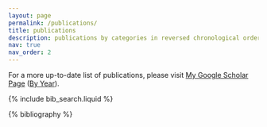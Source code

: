 ```yaml
---
layout: page
permalink: /publications/
title: publications
description: publications by categories in reversed chronological order. generated by jekyll-scholar.
nav: true
nav_order: 2
---
```


<!-- _pages/publications.md -->

<!-- Bibsearch Feature -->

For a more up-to-date list of publications, please visit [My Google Scholar Page](https://scholar.google.com/citations?user=QXHb8CcAAAAJ&hl=en) ([By Year](https://scholar.google.com/citations?hl=en&user=QXHb8CcAAAAJ&view_op=list_works&sortby=pubdate)).



{% include bib_search.liquid %}

<div class="publications">


{% bibliography %}

</div>
